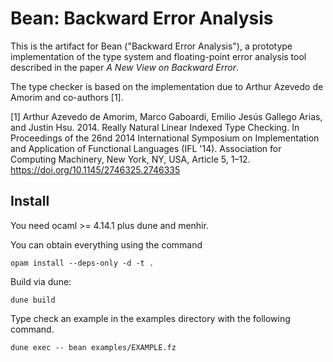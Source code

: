 Bean: Backward Error Analysis
=====
This is the artifact for Bean ("Backward Error Analysis"), a prototype implementation of the type system and floating-point error analysis tool described in the paper *A New View on Backward Error*. 

The type checker is based on the implementation due to Arthur Azevedo de Amorim and co-authors [1].

[1] Arthur Azevedo de Amorim, Marco Gaboardi, Emilio Jesús Gallego Arias, and Justin Hsu. 2014. Really Natural Linear Indexed Type Checking. In Proceedings of the 26nd 2014 International Symposium on Implementation and Application of Functional Languages (IFL '14). Association for Computing Machinery, New York, NY, USA, Article 5, 1–12. https://doi.org/10.1145/2746325.2746335

## Install

You need ocaml >= 4.14.1 plus dune and menhir. 

You can obtain everything using the command
```
opam install --deps-only -d -t .
```

Build via dune:
```
dune build
```

Type check an example in the examples directory with the following command.
```
dune exec -- bean examples/EXAMPLE.fz
```


